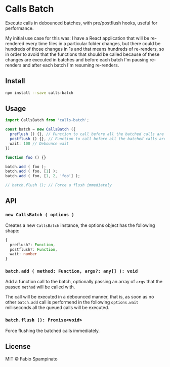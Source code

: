 # Calls Batch

Execute calls in debounced batches, with pre/postflush hooks, useful for performance.

My initial use case for this was: I have a React application that will be re-rendered every time files in a particular folder changes, but there could be hundreds of those changes in 1s and that means hundreds of re-renders, so in order to avoid that the functions that should be called because of these changes are executed in batches and before each batch I'm pausing re-renders and after each batch I'm resuming re-renders.

## Install

```sh
npm install --save calls-batch
```

## Usage

```ts
import CallsBatch from 'calls-batch';

const batch = new CallsBatch ({
  preflush () {}, // Function to call before all the batched calls are executed
  postflush () {}, // Function to call before all the batched calls are executed
  wait: 100 // Debounce wait
})

function foo () {}

batch.add ( foo );
batch.add ( foo, [1] );
batch.add ( foo, [1, 2, 'foo'] );

// batch.flush (); // Force a flush immediately
```

## API

### `new CallsBatch ( options )`

Creates a new `CallsBatch` instance, the options object has the following shape:

```ts
{
  preflush?: Function,
  postflush?: Function,
  wait: number
}
```

### `batch.add ( method: Function, args?: any[] ): void`

Add a function call to the batch, optionally passing an array of `args` that the passed `method` will be called with.

The call will be executed in a debounced manner, that is, as soon as no other `batch.add` call is performend in the following `options.wait` milliseconds all the queued calls will be executed.

### `batch.flush (): Promise<void>`

Force flushing the batched calls immediately.

## License

MIT © Fabio Spampinato
